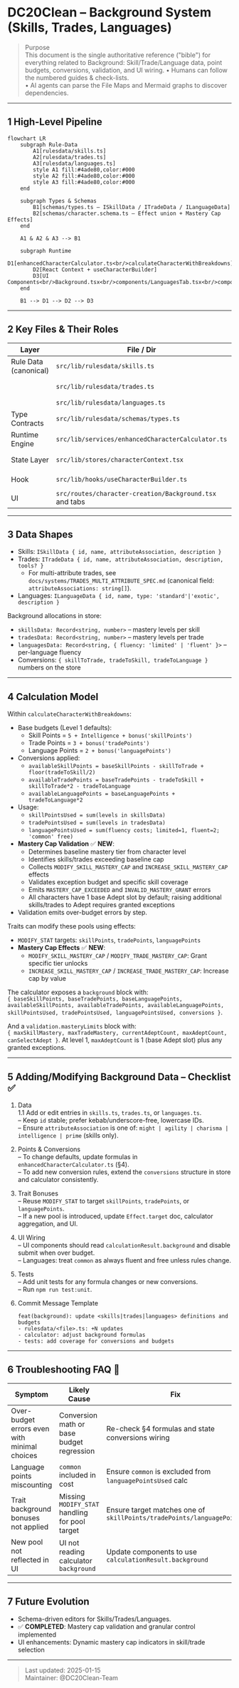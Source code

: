# DC20Clean – Background System (Skills, Trades, Languages)

> Purpose  
> This document is the single authoritative reference ("bible") for everything related to Background: Skill/Trade/Language data, point budgets, conversions, validation, and UI wiring.
> • Humans can follow the numbered guides & check-lists.  
> • AI agents can parse the File Maps and Mermaid graphs to discover dependencies.

---

## 1 High-Level Pipeline

```mermaid
flowchart LR
    subgraph Rule-Data
        A1[rulesdata/skills.ts]
        A2[rulesdata/trades.ts]
        A3[rulesdata/languages.ts]
        style A1 fill:#4ade80,color:#000
        style A2 fill:#4ade80,color:#000
        style A3 fill:#4ade80,color:#000
    end

    subgraph Types & Schemas
        B1[schemas/types.ts – ISkillData / ITradeData / ILanguageData]
        B2[schemas/character.schema.ts – Effect union + Mastery Cap Effects]
    end

    A1 & A2 & A3 --> B1

    subgraph Runtime
        D1[enhancedCharacterCalculator.ts<br/>calculateCharacterWithBreakdowns]
        D2[React Context + useCharacterBuilder]
        D3[UI Components<br/>Background.tsx<br/>components/LanguagesTab.tsx<br/>components/SkillsTab.tsx<br/>components/TradesTab.tsx]
    end

    B1 --> D1 --> D2 --> D3
```

---

## 2 Key Files & Their Roles

| Layer                 | File / Dir                                              | Responsibility                                                       |
| --------------------- | ------------------------------------------------------- | -------------------------------------------------------------------- |
| Rule Data (canonical) | `src/lib/rulesdata/skills.ts`                           | Declarative `skillsData` array                                       |
|                       | `src/lib/rulesdata/trades.ts`                           | Declarative `tradesData` array (see also `docs/systems/TRADES_MULTI_ATTRIBUTE_SPEC.md`) |
|                       | `src/lib/rulesdata/languages.ts`                        | Declarative `languagesData` array                                    |
| Type Contracts        | `src/lib/rulesdata/schemas/types.ts`                    | `ISkillData`, `ITradeData`, `ILanguageData`                          |
| Runtime Engine        | `src/lib/services/enhancedCharacterCalculator.ts`       | Computes base budgets, applies trait bonuses, conversions, and usage |
| State Layer           | `src/lib/stores/characterContext.tsx`                   | Stores background point allocations and conversion counts            |
| Hook                  | `src/lib/hooks/useCharacterBuilder.ts`                  | Runs calculator and returns `calculationResult.background`           |
| UI                    | `src/routes/character-creation/Background.tsx` and tabs | Renders editors for skills/trades/languages                          |

---

## 3 Data Shapes

- Skills: `ISkillData { id, name, attributeAssociation, description }`
- Trades: `ITradeData { id, name, attributeAssociation, description, tools? }`
  - For multi-attribute trades, see `docs/systems/TRADES_MULTI_ATTRIBUTE_SPEC.md` (canonical field: `attributeAssociations: string[]`).
- Languages: `ILanguageData { id, name, type: 'standard'|'exotic', description }`

Background allocations in store:

- `skillsData: Record<string, number>` – mastery levels per skill
- `tradesData: Record<string, number>` – mastery levels per trade
- `languagesData: Record<string, { fluency: 'limited' | 'fluent' }>` – per-language fluency
- Conversions: `{ skillToTrade, tradeToSkill, tradeToLanguage }` numbers on the store

---

## 4 Calculation Model

Within `calculateCharacterWithBreakdowns`:

- Base budgets (Level 1 defaults):
  - Skill Points = `5 + Intelligence + bonus('skillPoints')`
  - Trade Points = `3 + bonus('tradePoints')`
  - Language Points = `2 + bonus('languagePoints')`
- Conversions applied:
  - `availableSkillPoints = baseSkillPoints - skillToTrade + floor(tradeToSkill/2)`
  - `availableTradePoints = baseTradePoints - tradeToSkill + skillToTrade*2 - tradeToLanguage`
  - `availableLanguagePoints = baseLanguagePoints + tradeToLanguage*2`
- Usage:
  - `skillPointsUsed = sum(levels in skillsData)`
  - `tradePointsUsed = sum(levels in tradesData)`
  - `languagePointsUsed = sum(fluency costs; limited=1, fluent=2; 'common' free)`
- **Mastery Cap Validation** ✅ **NEW**:
  - Determines baseline mastery tier from character level
  - Identifies skills/trades exceeding baseline cap
  - Collects `MODIFY_SKILL_MASTERY_CAP` and `INCREASE_SKILL_MASTERY_CAP` effects
  - Validates exception budget and specific skill coverage
  - Emits `MASTERY_CAP_EXCEEDED` and `INVALID_MASTERY_GRANT` errors
  - All characters have 1 base Adept slot by default; raising additional skills/trades to Adept requires granted exceptions
- Validation emits over-budget errors by step.

Traits can modify these pools using effects:

- `MODIFY_STAT` targets: `skillPoints`, `tradePoints`, `languagePoints`
- **Mastery Cap Effects** ✅ **NEW**:
  - `MODIFY_SKILL_MASTERY_CAP` / `MODIFY_TRADE_MASTERY_CAP`: Grant specific tier unlocks
  - `INCREASE_SKILL_MASTERY_CAP` / `INCREASE_TRADE_MASTERY_CAP`: Increase cap by value

The calculator exposes a `background` block with:  
`{ baseSkillPoints, baseTradePoints, baseLanguagePoints, availableSkillPoints, availableTradePoints, availableLanguagePoints, skillPointsUsed, tradePointsUsed, languagePointsUsed, conversions }`.

And a `validation.masteryLimits` block with:  
`{ maxSkillMastery, maxTradeMastery, currentAdeptCount, maxAdeptCount, canSelectAdept }`.
At level 1, `maxAdeptCount` is 1 (base Adept slot) plus any granted exceptions.

---

## 5 Adding/Modifying Background Data – Checklist ✅

1. Data  
   1.1 Add or edit entries in `skills.ts`, `trades.ts`, or `languages.ts`.  
   – Keep `id` stable; prefer kebab/underscore-free, lowercase IDs.  
   – Ensure `attributeAssociation` is one of: `might | agility | charisma | intelligence | prime` (skills only).

2. Points & Conversions  
   – To change defaults, update formulas in `enhancedCharacterCalculator.ts` (§4).  
   – To add new conversion rules, extend the `conversions` structure in store and calculator consistently.

3. Trait Bonuses  
   – Reuse `MODIFY_STAT` to target `skillPoints`, `tradePoints`, or `languagePoints`.  
   – If a new pool is introduced, update `Effect.target` doc, calculator aggregation, and UI.

4. UI Wiring  
   – UI components should read `calculationResult.background` and disable submit when over budget.  
   – Languages: treat `common` as always fluent and free unless rules change.

5. Tests  
   – Add unit tests for any formula changes or new conversions.  
   – Run `npm run test:unit`.

6. Commit Message Template
   ```
   feat(background): update <skills|trades|languages> definitions and budgets
   - rulesdata/<file>.ts: +N updates
   - calculator: adjust background formulas
   - tests: add coverage for conversions and budgets
   ```

---

## 6 Troubleshooting FAQ 🤖

| Symptom                                      | Likely Cause                                   | Fix                                                                   |
| -------------------------------------------- | ---------------------------------------------- | --------------------------------------------------------------------- |
| Over-budget errors even with minimal choices | Conversion math or base budget regression      | Re-check §4 formulas and state conversions wiring                     |
| Language points miscounting                  | `common` included in cost                      | Ensure `common` is excluded from `languagePointsUsed` calc            |
| Trait background bonuses not applied         | Missing `MODIFY_STAT` handling for pool target | Ensure target matches one of `skillPoints/tradePoints/languagePoints` |
| New pool not reflected in UI                 | UI not reading calculator `background`         | Update components to use `calculationResult.background`               |

---

## 7 Future Evolution

- Schema-driven editors for Skills/Trades/Languages.
- ✅ **COMPLETED**: Mastery cap validation and granular control implemented
- UI enhancements: Dynamic mastery cap indicators in skill/trade selection

---

> Last updated: 2025-01-15  
> Maintainer: @DC20Clean-Team
